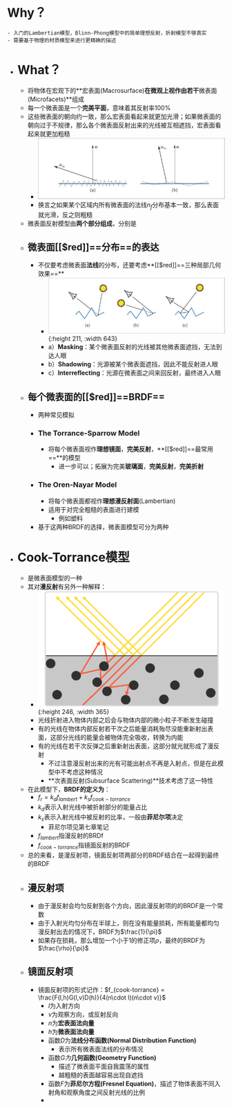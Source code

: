 # Why？
	- 入门的Lambertian模型，Blinn-Phong模型中的简单理想反射，折射模型不够真实
	- 需要基于物理的材质模型来进行更精确的描述
- # What？
	- 将物体在宏观下的**宏表面(Macrosurface)**在微观上视作由若干**微表面(Microfacets)**组成
	- 每一个微表面是一个**完美平面**，意味着其反射率100%
	- 这些微表面的朝向约一致，那么宏表面看起来就更加光滑；如果微表面的朝向过于不规律，那么各个微表面反射出来的光线被互相遮挡，宏表面看起来就更加粗糙
		- ![image.png](../assets/image_1705762636911_0.png)
		- 换言之如果某个区域内所有微表面的法线$n_f$分布基本一致，那么表面就光滑，反之则粗糙
	- 微表面反射模型由**两个部分组成**，分别是
	- ## 微表面[[$red]]==分布==的表达
		- 不仅要考虑微表面**法线**的分布，还要考虑**[[$red]]==三种局部几何效果==**
			- ![image.png](../assets/image_1705763762136_0.png){:height 211, :width 643}
			- a）**Masking**：某个微表面反射的光线被其他微表面遮挡，无法到达人眼
			- b）**Shadowing**：光源被某个微表面遮挡，因此不能反射进人眼
			- c）**Interreflecting**：光源在微表面之间来回反射，最终进入人眼
	- ## 每个微表面的[[$red]]==BRDF==
		- 两种常见模拟
		- ### The Torrance-Sparrow Model
			- 将每个微表面视作**理想镜面**，**完美反射**，**[[$red]]==最常用==**的模型
				- 进一步可以；拓展为完美**玻璃面**，**完美反射**，**完美折射**
		- ### The Oren-Nayar Model
			- 将每个微表面都视作**理想漫反射面**(Lambertian)
			- 适用于对完全粗糙的表面进行建模
				- 例如塑料
		- 基于这两种BRDF的选择，微表面模型可分为两种
- # Cook-Torrance模型
	- 是微表面模型的一种
	- 其对**漫反射**有另外一种解释：
		- ![image.png](../assets/image_1705769221081_0.png){:height 246, :width 365}
		- 光线折射进入物体内部之后会与物体内部的微小粒子不断发生碰撞
		- 有的光线在物体内部反射若干次之后能量消耗殆尽没能重新射出表面，这部分光线的能量会被物体完全吸收，转换为内能
		- 有的光线在若干次反弹之后重新射出表面，这部分就光就形成了漫反射
			- 不过注意漫反射出来的光有可能出射点不再是入射点，但是在此模型中不考虑这种情况
			- **次表面反射(Subsurface Scattering)**技术考虑了这一特性
	- 在此模型下，**BRDF的定义为**：
		- $f_r = k_d f_{lambert}+k_s f_{cook-torrance}$
		- $k_d$表示入射光线中被折射部分的能量占比
		- $k_s$表示入射光线中被反射的比率，一般由**菲尼尔项**决定
			- 菲尼尔项见第七章笔记
		- $f_{lambert}$指漫反射的BRDf
		- $f_{cook-torrance}$指镜面反射的BRDF
	- 总的来看，是漫反射项，镜面反射项两部分的BRDF结合在一起得到最终的BRDF
	- ## 漫反射项
		- 由于漫反射会均匀反射到各个方向，因此漫反射项的的BRDF是一个常数
		- 由于入射光均匀分布在半球上，则在没有能量损耗，所有能量都均匀漫反射出去的情况下，BRDF为$\frac{1}{\pi}$
		- 如果存在损耗，那么增加一个小于1的修正项$\rho$，最终的BRDF为$\frac{\rho}{\pi}$
	- ## 镜面反射项
		- 镜面反射项的形式记作：$f_{cook-torrance} = \frac{F(l,h)G(l,v)D(h)}{4(n\cdot l)(n\cdot v)}$
			- $l$为入射方向
			- $v$为观察方向，或反射反向
			- $n$为**宏表面法向量**
			- $h$为**微表面法向量**
			- 函数$D$为**法线分布函数(Normal Distribution Function)**
				- 表示所有微表面法线的分布情况
			- 函数$G为$**几何函数(Geometry Function)**
				- 描述了微表面平面自我震荡的属性
				- 越粗糙的表面越容易出现自遮挡
			- 函数$F$为**菲尼尔方程(Fresnel Equation)**，描述了物体表面不同入射角和观察角度之间反射光线的比例
			-